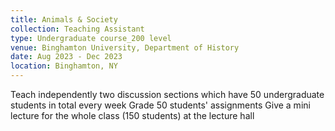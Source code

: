 ```yaml
---
title: Animals & Society
collection: Teaching Assistant
type: Undergraduate course_200 level
venue: Binghamton University, Department of History
date: Aug 2023 - Dec 2023
location: Binghamton, NY
---
```


Teach independently two discussion sections which have 50 undergraduate students in total every week
Grade 50 students' assignments
Give a mini lecture for the whole class (150 students) at the lecture hall

